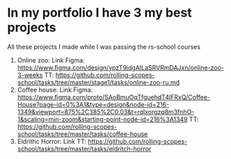 # In my portfolio I have 3 my best projects
All these projects I made while I was passing the rs-school courses
1. Online zoo: Link
   Figma: https://www.figma.com/design/ypzT9idgAILaSRVRmDAJxn/online-zoo-3-weeks
   TT: https://github.com/rolling-scopes-school/tasks/tree/master/stage1/tasks/online-zoo-ru.md
2. Coffee house: Link
   Figma: https://www.figma.com/proto/SAoBmuOqTfguehdT4IFRxQ/Coffee-House?page-id=0%3A1&type=design&node-id=216-1349&viewport=875%2C385%2C0.03&t=rqlxorgzq8m3fnhO-1&scaling=min-zoom&starting-point-node-id=216%3A1349
   TT: https://github.com/rolling-scopes-school/tasks/tree/master/tasks/coffee-house
3. Eldrithc Horror: Link
   TT: https://github.com/rolling-scopes-school/tasks/tree/master/tasks/eldritch-horror

